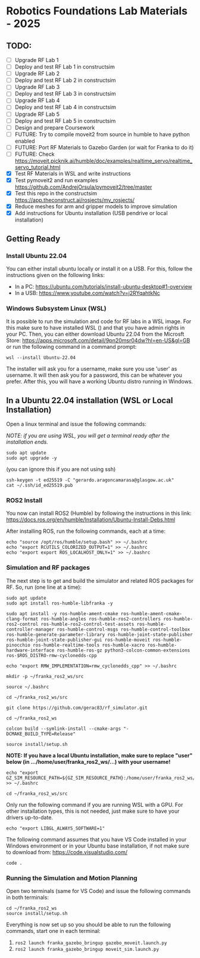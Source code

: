 # Robotics Foundations Lab Materials - 2025

## TODO:

- [ ] Upgrade RF Lab 1
- [ ] Deploy and test RF Lab 1 in constructsim
- [ ] Upgrade RF Lab 2
- [ ] Deploy and test RF Lab 2 in constructsim
- [ ] Upgrade RF Lab 3
- [ ] Deploy and test RF Lab 3 in constructsim
- [ ] Upgrade RF Lab 4
- [ ] Deploy and test RF Lab 4 in constructsim
- [ ] Upgrade RF Lab 5
- [ ] Deploy and test RF Lab 5 in constructsim
- [ ] Design and prepare Coursework
- [ ] FUTURE: Try to compile moveit2 from source in humble to have python enabled
- [ ] FUTURE: Port RF Materials to Gazebo Garden (or wait for Franka to do it)
- [ ] FUTURE: Check https://moveit.picknik.ai/humble/doc/examples/realtime_servo/realtime_servo_tutorial.html
- [X] Test RF Materials in WSL and write instructions
- [X] Test pymoveit2 and run examples https://github.com/AndrejOrsula/pymoveit2/tree/master
- [X] Test this repo in the constructsim https://app.theconstruct.ai/rosjects/my_rosjects/
- [X] Reduce meshes for arm and gripper models to improve simulation
- [X] Add instructions for Ubuntu installation (USB pendrive or local installation)

## Getting Ready 

### Install Ubuntu 22.04

You can either install ubuntu locally or install it on a USB. For this, follow the instructions given on the following links:

* In a PC: https://ubuntu.com/tutorials/install-ubuntu-desktop#1-overview
* In a USB: https://www.youtube.com/watch?v=j2RYqahtkNc

### Windows Subsystem Linux (WSL)

It is possible to run the simulation and code for RF labs in a WSL image. For this make sure to have installed WSL () and that you have admin rights in your PC. Then, you can either download Ubuntu 22.04 from the Microsft Store: https://apps.microsoft.com/detail/9pn20msr04dw?hl=en-US&gl=GB or run the following command in a command prompt:

```
wsl --install Ubuntu-22.04
```

The installer will ask you for a username, make sure you use 'user' as username. It will then ask you for a password, this can be whatever you prefer. After this, you will have a working Ubuntu distro running in Windows. 

## In a Ubuntu 22.04 installation (WSL or Local Installation)

Open a linux terminal and issue the following commands:

*NOTE: if you are using WSL, you will get a terminal ready after the installation ends.*

```
sudo apt update
sudo apt upgrade -y
```

(you can ignore this if you are not using ssh)
```
ssh-keygen -t ed25519 -C "gerardo.aragoncamarasa@glasgow.ac.uk"
cat ~/.ssh/id_ed25519.pub
```

### ROS2 Install
You now can install ROS2 (Humble) by following the instructions in this link: https://docs.ros.org/en/humble/Installation/Ubuntu-Install-Debs.html

After installing ROS, run the following commands, each at a time:

```
echo "source /opt/ros/humble/setup.bash" >> ~/.bashrc
echo "export RCUTILS_COLORIZED_OUTPUT=1" >> ~/.bashrc
echo "export export ROS_LOCALHOST_ONLY=1" >> ~/.bashrc
````

### Simulation and RF packages
The next step is to get and build the simulator and related ROS packages for RF. So, run (one line at a time):

```
sudo apt update
sudo apt install ros-humble-libfranka -y
```
```
sudo apt install -y ros-humble-ament-cmake ros-humble-ament-cmake-clang-format ros-humble-angles ros-humble-ros2-controllers ros-humble-ros2-control ros-humble-ros2-control-test-assets ros-humble-controller-manager ros-humble-control-msgs ros-humble-control-toolbox ros-humble-generate-parameter-library ros-humble-joint-state-publisher ros-humble-joint-state-publisher-gui ros-humble-moveit ros-humble-pinocchio ros-humble-realtime-tools ros-humble-xacro ros-humble-hardware-interface ros-humble-ros-gz python3-colcon-common-extensions ros-$ROS_DISTRO-rmw-cyclonedds-cpp
```
```
echo "export RMW_IMPLEMENTATION=rmw_cyclonedds_cpp" >> ~/.bashrc
```
```
mkdir -p ~/franka_ros2_ws/src
```
```
source ~/.bashrc
```
```
cd ~/franka_ros2_ws/src
```
```
git clone https://github.com/gerac83/rf_simulator.git
```
```
cd ~/franka_ros2_ws
```
```
colcon build --symlink-install --cmake-args "-DCMAKE_BUILD_TYPE=Release"
```
```
source install/setup.sh
```

**NOTE: If you have a local Ubuntu installation, make sure to replace "user" below (in .../home/user/franka_ros2_ws/...) with your username!**

```
echo "export GZ_SIM_RESOURCE_PATH=${GZ_SIM_RESOURCE_PATH}:/home/user/franka_ros2_ws/src/rf_simulator/" >> ~/.bashrc
```
```
cd ~/franka_ros2_ws/src
```


Only run the following command if you are running WSL with a GPU. For other installation types, this is not needed, just make sure to have your drivers up-to-date.

```
echo "export LIBGL_ALWAYS_SOFTWARE=1"
```

The following command assumes that you have VS Code installed in your Windows environment or in your Ubuntu base installation, if not make sure to download from: https://code.visualstudio.com/

```
code .
```

### Running the Simulation and Motion Planning

Open two terminals (same for VS Code) and issue the following commands in both terminals:
```
cd ~/franka_ros2_ws
source install/setup.sh
```

Everything is now set up so you should be able to run the following commands, start one in each terminal:
1. `ros2 launch franka_gazebo_bringup gazebo_moveit.launch.py`
2. `ros2 launch franka_gazebo_bringup moveit_sim.launch.py`
